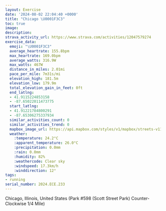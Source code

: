 ```yaml
---
layout: Exercise
date: '2024-08-02 22:04:40 +0000'
title: "Chicago \U0001F3C3"
toc: true
image:
description:
strava_activity_url: https://www.strava.com/activities/12047579274
exercise_data:
  emoji: "\U0001F3C3"
  average_heartrate: 155.8bpm
  max_heartrate: 169.0bpm
  average_watts: 316.9W
  max_watts: 467W
  distance_in_miles: 2.01mi
  pace_per_mile: 7m31s/mi
  elevation_high: 181.5m
  elevation_low: 179.9m
  total_elevation_gain_in_feet: 0ft
  end_latlng:
  - 41.9115224853158
  - -87.65022011473775
  start_latlng:
  - 41.91221784800291
  - -87.65306275337934
  similar_activities_count: 0
  similar_activities_trend: 0
  mapbox_image_url: https://api.mapbox.com/styles/v1/mapbox/streets-v11/static/path-5+787af2-1.0(g%7Bx~F%60l~uOCiBMc%40AMHOd%40i%40f%40u%40bAiB%40QAqBFqAFE%5C%3FMmPBm%40Cm%40BY%3Fu%40Bm%40GuAAqA%40MDKHEZFb%40Af%40BHBBB%40RCl%40%3FpADpBHVJJLHPFzAC%5EQLSD%5DEaDAYIWIKKGa%40KS%3Fm%40BYDQNIRGz%40CfBB%60%40DVP%5CNJ%5CFbAEZIJIHKH%5BB%5DEuCG%5BKUWQkAA_%40DKDKLK%5CEl%40%3Fb%40%40zABVHVNPLLRB%5ECh%40%40PGLEHMFQDg%40AyCCYKUe%40UYEM%3FYD_%40%40QJMTIb%40Cr%40%40bB%40XDNFJXZPDj%40%3Fl%40ENIRUHYBu%40CeCEUKQWQKCuBG%5BEOIIAcA%40a%40B_%40JKNCNDz%40BrCFlB%3Fx%40G%60%40DXCvAFdF%40%7CE),pin-s-s+e5b22e(-87.65137,41.91172),pin-s-f+89ae00(-87.64861999999997,41.91099999999997)/auto/800x800?access_token=pk.eyJ1Ijoiam9zaGJlY2ttYW4iLCJhIjoiY205eWR2aDd1MWZ6djJrbXc4a3M0bWZleiJ9.XiG9OWkNcZk2QzjJbxLB4A
  weather:
    :temperature: 24.2°C
    :apparent_temperature: 26.0°C
    :precipitation: 0.0mm
    :rain: 0.0mm
    :humidity: 82%
    :weathercode: Clear sky
    :windspeed: 17.3km/h
    :winddirection: 12°
tags:
- running
serial_number: 2024.ECE.233
---
```

Chicago, Illinois, United States (Park #598 (Scott Street Park) Counter-Clockwise 1/4 Mile)
